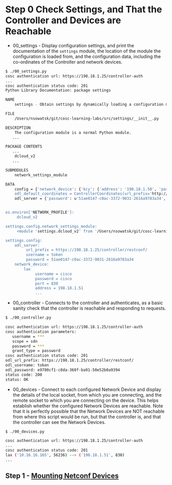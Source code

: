 # Step 0 Check Settings, and That the Controller and Devices are Reachable

* 00_settings - Display configuration settings, and print the documentation of the `settings` module, the location of the module the configuration is loaded from, and the configuration data, including the co-ordinates of the Controller and network devices.

```bash
$ ./00_settings.py
cosc authentication url: https://198.18.1.25/controller-auth
...
cosc authentication status code: 201
Python Library Documentation: package settings

NAME
    settings - Obtain settings by dynamically loading a configuration module located in package 'settings'.

FILE
    /Users/nsowatsk/git/cosc-learning-labs/src/settings/__init__.py

DESCRIPTION
    The configuration module is a normal Python module.
   ...

PACKAGE CONTENTS
   ...
    dcloud_v2
   ...

SUBMODULES
    network_settings_module

DATA
    config = {'network_device': {'kcy': {'address': '198.18.1.50', 'passwo...
    odl_default_coordinates = ControllerCoordinates(url_prefix='http://loc...
    odl_server = {'password': u'51ae0147-c0ac-3372-9031-2616a9783a34', 'ur...


os.environ['NETWORK_PROFILE']:
     dcloud_v2

settings.config.network_settings_module:
     <module 'settings.dcloud_v2' from '/Users/nsowatsk/git/cosc-learning-labs/src/settings/dcloud_v2.pyc'>

settings.config:
    odl_server:
         url_prefix = https://198.18.1.25/controller/restconf/
         username = token
         password = 51ae0147-c0ac-3372-9031-2616a9783a34
    network_device:
        lax
             username = cisco
             password = cisco
             port = 830
             address = 198.18.1.51
             ...
```

* 00_controller - Connects to the controller and authenticates, as a basic sanity check that the controller is reachable and responding to requests.

```bash
$ ./00_controller.py

cosc authentication url: https://198.18.1.25/controller-auth
cosc authentication parameters:
   username = ***
   scope = sdn
   password = ***
   grant_type = password
cosc authentication status code: 201
odl_url_prefix: https://198.18.1.25/controller/restconf/
odl_username: token
odl_password: e9780cf1-c8da-360f-ba91-50e52b0a9394
status code: 200
status: OK

```

* 00_devices - Connect to each configured Network Device and display the details of the local socket, from which you are connecting, and the remote socket to which you are connecting on the device. This helps establish whether the configured Network Devices are reachable. Note that it is perfectly possible that the Network Devices are NOT reachable from where this script would be run, but that the controller is, and that the controller can see the Network Devices.

```bash
$ ./00_devices.py 

cosc authentication url: https://198.18.1.25/controller-auth
...
cosc authentication status code: 201
lax ('10.16.16.165', 56236) --> ('198.18.1.51', 830)
...
```

## Step 1 - [Mounting Netconf Devices](1.md)

